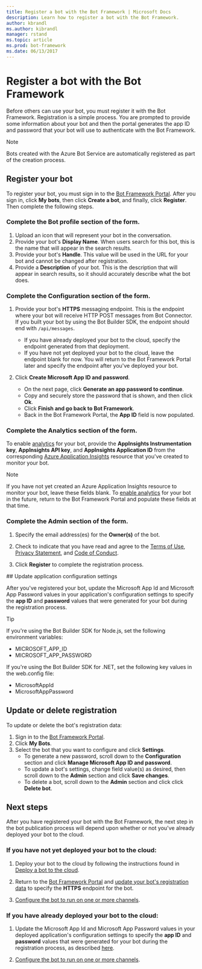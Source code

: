 ```yaml
---
title: Register a bot with the Bot Framework | Microsoft Docs
description: Learn how to register a bot with the Bot Framework.
author: kbrandl
ms.author: kibrandl
manager: rstand
ms.topic: article
ms.prod: bot-framework
ms.date: 06/13/2017
---
```


# Register a bot with the Bot Framework

Before others can use your bot, you must register it with the Bot Framework.
Registration is a simple process. You are prompted to provide some information about your bot and then the portal generates the app ID and password that your bot will use to authenticate with the Bot Framework.

> [!NOTE]
> Bots created with the Azure Bot Service are automatically registered as part of the creation process.
 
## Register your bot

To register your bot, you must sign in to the <a href="https://dev.botframework.com" target="_blank">Bot Framework Portal</a>. After you sign in, click **My bots**, then click **Create a bot**, and finally, click **Register**. Then complete the following steps.

### Complete the **Bot profile** section of the form.  

1. Upload an icon that will represent your bot in the conversation.  
2. Provide your bot's **Display Name**. When users search for this bot, this is the name that will appear in the search results.  
3. Provide your bot's **Handle**. This value will be used in the URL for your bot and cannot be changed after registration. 
4. Provide a **Description** of your bot. This is the description that will appear in search results, so it should accurately describe what the bot does.  

### Complete the **Configuration** section of the form.  

1. Provide your bot's **HTTPS** messaging endpoint. This is the endpoint where your bot will receive HTTP POST messages from Bot Connector. If you built your bot by using the Bot Builder SDK, the endpoint should end with `/api/messages`.
    - If you have already deployed your bot to the cloud, specify the endpoint generated from that deployment.
    - If you have not yet deployed your bot to the cloud, leave the endpoint blank for now. You will return to the Bot Framework Portal later and specify the endpoint after you've deployed your bot.  

2. Click **Create Microsoft App ID and password**.  
    - On the next page, click **Generate an app password to continue**.
    - Copy and securely store the password that is shown, and then click **Ok**.  
    - Click **Finish and go back to Bot Framework**.  
    - Back in the Bot Framework Portal, the **App ID** field is now populated.  

### Complete the **Analytics** section of the form.

To enable [analytics](portal-analytics-overview.md) for your bot, provide the **AppInsights Instrumentation key**, **AppInsights API key**, and **AppInsights Application ID** from the corresponding [Azure Application Insights](resources-app-insights-keys.md) resource that you've created to monitor your bot.

> [!NOTE]
> If you have not yet created an Azure Application Insights resource to monitor your bot, leave these fields blank. To [enable analytics](portal-analytics-overview.md#enable-analytics) for your bot in the future, return to the Bot Framework Portal and populate these fields at that time.

### Complete the **Admin** section of the form.

1. Specify the email address(es) for the **Owner(s)** of the bot.

2. Check to indicate that you have read and agree to the [Terms of Use][terms], [Privacy Statement][privacy], and [Code of Conduct][code]. 

3. Click **Register** to complete the registration process.

##<a id="updateConfigSettings"></a> Update application configuration settings

After you've registered your bot, update the Microsoft App Id and Microsoft App Password values in your application's configuration settings to specify the **app ID** and **password** values that were generated for your bot during the registration process.

> [!TIP]
> If you're using the Bot Builder SDK for Node.js, set the following environment variables:
> <ul><li>MICROSOFT_APP_ID</li><li>MICROSOFT_APP_PASSWORD</li></ul>
> If you're using the Bot Builder SDK for .NET, set the following key values in the web.config file:
> <ul><li>MicrosoftAppId</li><li>MicrosoftAppPassword</li></ul>

## Update or delete registration

<a id="maintain"></a>
To update or delete the bot's registration data:

1. Sign in to the <a href="https://dev.botframework.com" target="_blank">Bot Framework Portal</a>.
2. Click **My Bots**.
3. Select the bot that you want to configure and click **Settings**.
    - To generate a new password, scroll down to the **Configuration** section and click **Manage Microsoft App ID and password**.
    - To update a bot's settings, change field value(s) as desired, then scroll down to the **Admin** section and click **Save changes**.
    - To delete a bot, scroll down to the **Admin** section and click click **Delete bot**.

## Next steps

After you have registered your bot with the Bot Framework,
the next step in the bot publication process will depend upon whether or not you've already deployed your bot to the cloud.

### If you have not yet deployed your bot to the cloud:

1. Deploy your bot to the cloud by following the instructions found in [Deploy a bot to the cloud](~/deploy-bot-overview.md).

2. Return to the <a href="https://dev.botframework.com" target="_blank">Bot Framework Portal</a> and [update your bot's registration data](~/portal-register-bot.md#maintain) to specify the **HTTPS** endpoint for the bot.

3. [Configure the bot to run on one or more channels](~/portal-configure-channels.md).

### If you have already deployed your bot to the cloud:

1. Update the Microsoft App Id and Microsoft App Password values in your deployed application's configuration settings to specify the **app ID** and **password** values that were generated for your bot during the registration process, as described [here](#updateConfigSettings). 

2. [Configure the bot to run on one or more channels](~/portal-configure-channels.md). 

[terms]: https://aka.ms/bf-terms
[code]: https://aka.ms/bf-conduct
[privacy]: https://aka.ms/bf-privacy
